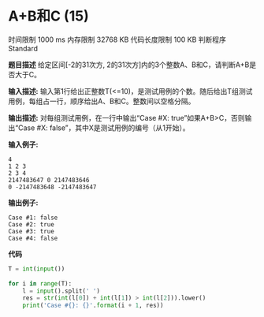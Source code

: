# A+B和C (15)

时间限制 1000 ms 内存限制 32768 KB 代码长度限制 100 KB 判断程序 Standard 



**题目描述**
给定区间[-2的31次方, 2的31次方]内的3个整数A、B和C，请判断A+B是否大于C。



**输入描述:**
输入第1行给出正整数T(<=10)，是测试用例的个数。随后给出T组测试用例，每组占一行，顺序给出A、B和C。整数间以空格分隔。



**输出描述:**
对每组测试用例，在一行中输出“Case #X: true”如果A+B>C，否则输出“Case #X: false”，其中X是测试用例的编号（从1开始）。




**输入例子:**
```
4
1 2 3
2 3 4
2147483647 0 2147483646
0 -2147483648 -2147483647
```



**输出例子:**

```
Case #1: false
Case #2: true
Case #3: true
Case #4: false
```



**代码**

```python
T = int(input())
 
for i in range(T):
    l = input().split(' ')
    res = str(int(l[0]) + int(l[1]) > int(l[2])).lower()
    print('Case #{}: {}'.format(i + 1, res))
```



